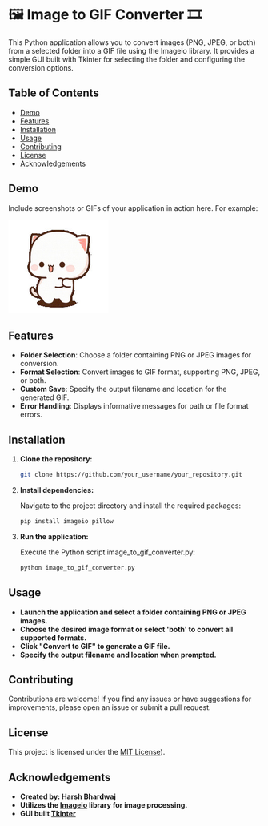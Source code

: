 # 🖼️ Image to GIF Converter 🎞️

This Python application allows you to convert images (PNG, JPEG, or both) from a selected folder into a GIF file using the Imageio library. It provides a simple GUI built with Tkinter for selecting the folder and configuring the conversion options.

## Table of Contents

- [Demo](#demo)
- [Features](#features)
- [Installation](#installation)
- [Usage](#usage)
- [Contributing](#contributing)
- [License](#license)
- [Acknowledgements](#acknowledgements)

## Demo

Include screenshots or GIFs of your application in action here. For example:

![Application Demo](demo.gif)

## Features

- **Folder Selection**: Choose a folder containing PNG or JPEG images for conversion.
- **Format Selection**: Convert images to GIF format, supporting PNG, JPEG, or both.
- **Custom Save**: Specify the output filename and location for the generated GIF.
- **Error Handling**: Displays informative messages for path or file format errors.

## Installation

1. **Clone the repository:**

   ```bash
   git clone https://github.com/your_username/your_repository.git

2. **Install dependencies:**
   
   Navigate to the project directory and install the required packages:
   
    ```bash
    pip install imageio pillow

4. **Run the application:**

   Execute the Python script image_to_gif_converter.py:

    ```bash
    python image_to_gif_converter.py

## Usage

- **Launch the application and select a folder containing PNG or JPEG images.**
- **Choose the desired image format or select 'both' to convert all supported formats.**
- **Click "Convert to GIF" to generate a GIF file.**
- **Specify the output filename and location when prompted.**

## Contributing

Contributions are welcome! If you find any issues or have suggestions for improvements, please open an issue or submit a pull request.

## License

This project is licensed under the [MIT License](https://opensource.org/license/mit)).

## Acknowledgements

- **Created by: Harsh Bhardwaj**
- **Utilizes the [Imageio](https://pypi.org/project/imageio/) library for image processing.**
- **GUI built [Tkinter](https://docs.python.org/3/library/tkinter.html)**

